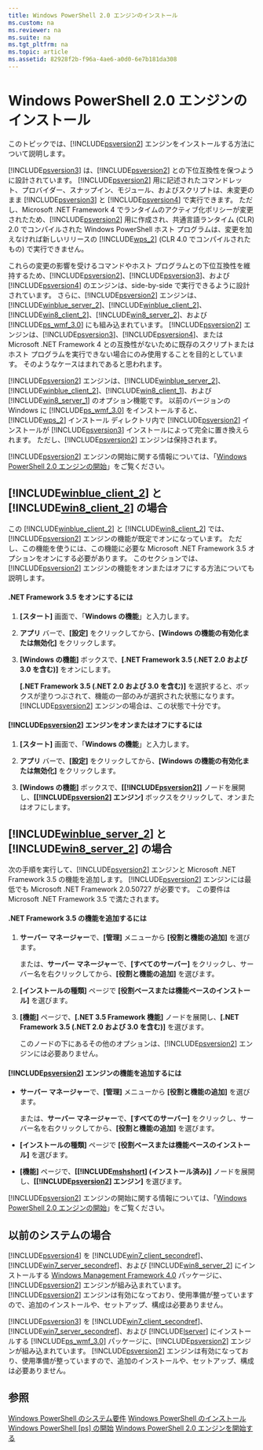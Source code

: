 ```yaml
---
title: Windows PowerShell 2.0 エンジンのインストール
ms.custom: na
ms.reviewer: na
ms.suite: na
ms.tgt_pltfrm: na
ms.topic: article
ms.assetid: 82928f2b-f96a-4ae6-a0d0-6e7b181da308
---
```

# Windows PowerShell 2.0 エンジンのインストール
このトピックでは、[!INCLUDE[psversion2](../Token/psversion2_md.md)] エンジンをインストールする方法について説明します。

[!INCLUDE[psversion3](../Token/psversion3_md.md)] は、[!INCLUDE[psversion2](../Token/psversion2_md.md)] との下位互換性を保つように設計されています。 [!INCLUDE[psversion2](../Token/psversion2_md.md)] 用に記述されたコマンドレット、プロバイダー、スナップイン、モジュール、およびスクリプトは、未変更のまま [!INCLUDE[psversion3](../Token/psversion3_md.md)] と [!INCLUDE[psversion4](../Token/psversion4_md.md)] で実行できます。 ただし、Microsoft .NET Framework 4 でランタイムのアクティブ化ポリシーが変更されたため、[!INCLUDE[psversion2](../Token/psversion2_md.md)] 用に作成され、共通言語ランタイム (CLR) 2.0 でコンパイルされた Windows PowerShell ホスト プログラムは、変更を加えなければ新しいリリースの [!INCLUDE[wps_2](../Token/wps_2_md.md)] (CLR 4.0 でコンパイルされたもの) で実行できません。

これらの変更の影響を受けるコマンドやホスト プログラムとの下位互換性を維持するため、[!INCLUDE[psversion2](../Token/psversion2_md.md)]、[!INCLUDE[psversion3](../Token/psversion3_md.md)]、および [!INCLUDE[psversion4](../Token/psversion4_md.md)] のエンジンは、side-by-side で実行できるように設計されています。 さらに、[!INCLUDE[psversion2](../Token/psversion2_md.md)] エンジンは、[!INCLUDE[winblue_server_2](../Token/winblue_server_2_md.md)]、[!INCLUDE[winblue_client_2](../Token/winblue_client_2_md.md)]、[!INCLUDE[win8_client_2](../Token/win8_client_2_md.md)]、[!INCLUDE[win8_server_2](../Token/win8_server_2_md.md)]、および [!INCLUDE[ps_wmf_3.0](../Token/ps_wmf_3.0_md.md)] にも組み込まれています。 [!INCLUDE[psversion2](../Token/psversion2_md.md)] エンジンは、[!INCLUDE[psversion3](../Token/psversion3_md.md)]、[!INCLUDE[psversion4](../Token/psversion4_md.md)]、または Microsoft .NET Framework 4 との互換性がないために既存のスクリプトまたはホスト プログラムを実行できない場合にのみ使用することを目的としています。 そのようなケースはまれであると思われます。

[!INCLUDE[psversion2](../Token/psversion2_md.md)] エンジンは、[!INCLUDE[winblue_server_2](../Token/winblue_server_2_md.md)]、[!INCLUDE[winblue_client_2](../Token/winblue_client_2_md.md)]、[!INCLUDE[win8_client_1](../Token/win8_client_1_md.md)]、および [!INCLUDE[win8_server_1](../Token/win8_server_1_md.md)] のオプション機能です。 以前のバージョンの Windows に [!INCLUDE[ps_wmf_3.0](../Token/ps_wmf_3.0_md.md)] をインストールすると、[!INCLUDE[wps_2](../Token/wps_2_md.md)] インストール ディレクトリ内で [!INCLUDE[psversion2](../Token/psversion2_md.md)] インストールが [!INCLUDE[psversion3](../Token/psversion3_md.md)] インストールによって完全に置き換えられます。 ただし、[!INCLUDE[psversion2](../Token/psversion2_md.md)] エンジンは保持されます。

[!INCLUDE[psversion2](../Token/psversion2_md.md)] エンジンの開始に関する情報については、「[Windows PowerShell 2.0 エンジンの開始](../Topic/Starting-the-Windows-PowerShell-2.0-Engine.md)」をご覧ください。

## [!INCLUDE[winblue_client_2](../Token/winblue_client_2_md.md)] と [!INCLUDE[win8_client_2](../Token/win8_client_2_md.md)] の場合
この [!INCLUDE[winblue_client_2](../Token/winblue_client_2_md.md)] と [!INCLUDE[win8_client_2](../Token/win8_client_2_md.md)] では、[!INCLUDE[psversion2](../Token/psversion2_md.md)] エンジンの機能が既定でオンになっています。 ただし、この機能を使うには、この機能に必要な Microsoft .NET Framework 3.5 オプションをオンにする必要があります。 このセクションでは、[!INCLUDE[psversion2](../Token/psversion2_md.md)] エンジンの機能をオンまたはオフにする方法についても説明します。

#### .NET Framework 3.5 をオンにするには

1.  **[スタート]** 画面で、「**Windows の機能**」と入力します。

2.  **アプリ** バーで、**[設定]** をクリックしてから、**[Windows の機能の有効化または無効化]** をクリックします。

3.  **[Windows の機能]** ボックスで、**[.NET Framework 3.5 (.NET 2.0 および 3.0 を含む)]** をオンにします。

    **[.NET Framework 3.5 (.NET 2.0 および 3.0 を含む)]** を選択すると、ボックスが塗りつぶされて、機能の一部のみが選択された状態になります。 [!INCLUDE[psversion2](../Token/psversion2_md.md)] エンジンの場合は、この状態で十分です。

#### [!INCLUDE[psversion2](../Token/psversion2_md.md)] エンジンをオンまたはオフにするには

1.  **[スタート]** 画面で、「**Windows の機能**」と入力します。

2.  **アプリ** バーで、**[設定]** をクリックしてから、**[Windows の機能の有効化または無効化]** をクリックします。

3.  **[Windows の機能]** ボックスで、**[[!INCLUDE[psversion2](../Token/psversion2_md.md)]]** ノードを展開し、**[[!INCLUDE[psversion2](../Token/psversion2_md.md)] エンジン]** ボックスをクリックして、オンまたはオフにします。

## [!INCLUDE[winblue_server_2](../Token/winblue_server_2_md.md)] と [!INCLUDE[win8_server_2](../Token/win8_server_2_md.md)] の場合
次の手順を実行して、[!INCLUDE[psversion2](../Token/psversion2_md.md)] エンジンと Microsoft .NET Framework 3.5 の機能を追加します。 [!INCLUDE[psversion2](../Token/psversion2_md.md)] エンジンには最低でも Microsoft .NET Framework 2.0.50727 が必要です。 この要件は Microsoft .NET Framework 3.5 で満たされます。

#### .NET Framework 3.5 の機能を追加するには

1.  **サーバー マネージャー**で、**[管理]** メニューから **[役割と機能の追加]** を選びます。

    または、**サーバー マネージャー**で、**[すべてのサーバー]** をクリックし、サーバー名を右クリックしてから、**[役割と機能の追加]** を選びます。

2.  **[インストールの種類]** ページで **[役割ベースまたは機能ベースのインストール]** を選びます。

3.  **[機能]** ページで、**[.NET 3.5 Framework 機能]** ノードを展開し、**[.NET Framework 3.5 (.NET 2.0 および 3.0 を含む)]** を選びます。

    このノードの下にあるその他のオプションは、[!INCLUDE[psversion2](../Token/psversion2_md.md)] エンジンには必要ありません。

#### [!INCLUDE[psversion2](../Token/psversion2_md.md)] エンジンの機能を追加するには

-   **サーバー マネージャー**で、**[管理]** メニューから **[役割と機能の追加]** を選びます。

    または、**サーバー マネージャー**で、**[すべてのサーバー]** をクリックし、サーバー名を右クリックしてから、**[役割と機能の追加]** を選びます。

-   **[インストールの種類]** ページで **[役割ベースまたは機能ベースのインストール]** を選びます。

-   **[機能]** ページで、**[[!INCLUDE[mshshort](../Token/mshshort_md.md)] (インストール済み)]** ノードを展開し、**[[!INCLUDE[psversion2](../Token/psversion2_md.md)] エンジン]** を選びます。

[!INCLUDE[psversion2](../Token/psversion2_md.md)] エンジンの開始に関する情報については、「[Windows PowerShell 2.0 エンジンの開始](../Topic/Starting-the-Windows-PowerShell-2.0-Engine.md)」をご覧ください。

## 以前のシステムの場合
[!INCLUDE[psversion4](../Token/psversion4_md.md)] を [!INCLUDE[win7_client_secondref](../Token/win7_client_secondref_md.md)]、[!INCLUDE[win7_server_secondref](../Token/win7_server_secondref_md.md)]、および [!INCLUDE[win8_server_2](../Token/win8_server_2_md.md)] にインストールする [Windows Management Framework 4.0](http://go.microsoft.com/fwlink/?LinkID=293881) パッケージに、[!INCLUDE[psversion2](../Token/psversion2_md.md)] エンジンが組み込まれています。 [!INCLUDE[psversion2](../Token/psversion2_md.md)] エンジンは有効になっており、使用準備が整っていますので、追加のインストールや、セットアップ、構成は必要ありません。

[!INCLUDE[psversion3](../Token/psversion3_md.md)] を [!INCLUDE[win7_client_secondref](../Token/win7_client_secondref_md.md)]、[!INCLUDE[win7_server_secondref](../Token/win7_server_secondref_md.md)]、および [!INCLUDE[lserver](../Token/lserver_md.md)] にインストールする [!INCLUDE[ps_wmf_3.0](../Token/ps_wmf_3.0_md.md)] パッケージに、[!INCLUDE[psversion2](../Token/psversion2_md.md)] エンジンが組み込まれています。 [!INCLUDE[psversion2](../Token/psversion2_md.md)] エンジンは有効になっており、使用準備が整っていますので、追加のインストールや、セットアップ、構成は必要ありません。

## 参照
[Windows PowerShell のシステム要件](../Topic/Windows-PowerShell-System-Requirements.md)
[Windows PowerShell のインストール](../Topic/Installing-Windows-PowerShell.md)
[Windows PowerShell [ps] の開始](assetId:///8ec8c2d7-8e7c-4722-a3d2-498fe5739a8e)
[Windows PowerShell 2.0 エンジンを開始する](../Topic/Starting-the-Windows-PowerShell-2.0-Engine.md)



<!--HONumber=Apr16_HO1-->



